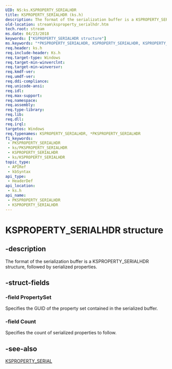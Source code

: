 ```yaml
---
UID: NS:ks.KSPROPERTY_SERIALHDR
title: KSPROPERTY_SERIALHDR (ks.h)
description: The format of the serialization buffer is a KSPROPERTY_SERIALHDR structure, followed by serialized properties.
old-location: stream\ksproperty_serialhdr.htm
tech.root: stream
ms.date: 04/23/2018
keywords: ["KSPROPERTY_SERIALHDR structure"]
ms.keywords: "*PKSPROPERTY_SERIALHDR, KSPROPERTY_SERIALHDR, KSPROPERTY_SERIALHDR structure [Streaming Media Devices], PKSPROPERTY_SERIALHDR, PKSPROPERTY_SERIALHDR structure pointer [Streaming Media Devices], ks-struct_cdf54d37-a5b8-4a73-98dd-c7a9439ac51a.xml, ks/KSPROPERTY_SERIALHDR, ks/PKSPROPERTY_SERIALHDR, stream.ksproperty_serialhdr"
req.header: ks.h
req.include-header: Ks.h
req.target-type: Windows
req.target-min-winverclnt: 
req.target-min-winversvr: 
req.kmdf-ver: 
req.umdf-ver: 
req.ddi-compliance: 
req.unicode-ansi: 
req.idl: 
req.max-support: 
req.namespace: 
req.assembly: 
req.type-library: 
req.lib: 
req.dll: 
req.irql: 
targetos: Windows
req.typenames: KSPROPERTY_SERIALHDR, *PKSPROPERTY_SERIALHDR
f1_keywords:
 - PKSPROPERTY_SERIALHDR
 - ks/PKSPROPERTY_SERIALHDR
 - KSPROPERTY_SERIALHDR
 - ks/KSPROPERTY_SERIALHDR
topic_type:
 - APIRef
 - kbSyntax
api_type:
 - HeaderDef
api_location:
 - ks.h
api_name:
 - PKSPROPERTY_SERIALHDR
 - KSPROPERTY_SERIALHDR
---
```


# KSPROPERTY_SERIALHDR structure


## -description

The format of the serialization buffer is a KSPROPERTY_SERIALHDR structure, followed by serialized properties.

## -struct-fields

### -field PropertySet

Specifies the GUID of the property set contained in the serialized buffer.

### -field Count

Specifies the count of serialized properties to follow.

## -see-also

<a href="/windows-hardware/drivers/ddi/ks/ns-ks-ksproperty_serial">KSPROPERTY_SERIAL</a>

